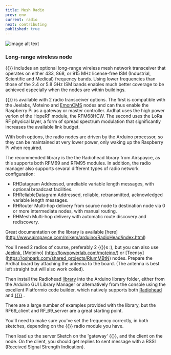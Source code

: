 ```yaml
---
title: Mesh Radio
prev: env
current: radio
next: contributing
published: true
---
```




 ![image alt text](/media/ardhatradio400.jpg)


### Long-range wireless node

{{<ardhat>}} includes an optional long-range wireless mesh network transceiver that operates on either 433, 868, or 915 MHz  license-free ISM (Industrial, Scientific and Medical) frequency bands. Using lower frequencies than those of the 2.4 or 5.8 GHz ISM bands enables much better coverage to be achieved especially when the nodes are within buildings. 

{{<ardhat>}} is available with 2 radio transceiver options. The first is compatible with the Jeelabs, Moteino and [EmonCMS](http://emoncms.org/) nodes and can thus enable the Raspberry Pi as a gateway or master controller.  Ardhat uses the high power verion of the HopeRF module, the RFM68HCW. 
The second uses the LoRa RF physical layer, a form of spread spectrum modulation that significantly increases the available link budget. 

With both options, the radio nodes are driven by the Arduino processor, so they can be maintained at very lower power, only waking up the Raspberry Pi when required.

The recommended library is the the Radiohead library from Airspayce, as this supports both RFM69 and RFM95 modules. In addition, the radio manager also supports sevaral different types of radio network configuration:

- RHDatagram Addressed, unreliable variable length messages, with optional broadcast facilities.
- RHReliableDatagram Addressed, reliable, retransmitted, acknowledged variable length messages.
- RHRouter Multi-hop delivery from source node to destination node via 0 or more intermediate nodes, with manual routing.
- RHMesh Multi-hop delivery with automatic route discovery and rediscovery.

Great documentation on the library is available [here] (http://www.airspayce.com/mikem/arduino/RadioHead/index.html)

You'll need 2 radios of course, preferably 2 {{<ardhat>}}s :), but you can also use [Jeelink](http://www.digitalsmarties.net/products/jeelink),  [Moteino] (http://lowpowerlab.com/moteino/) or [Teensy] (https://oshpark.com/shared_projects/RIumMBtN) nodes.  Prepare the Ardhat board by attaching the antenna to the board. (The antenna is best left straight but will also work coiled).

Then install the Radiohead [library](https://github.com/Ardhat/Radiohead) into the Arduino library folder, either from the Arduino GUI Library Manager or alternatively from the console using the excellent Platformio code builder, which natively supports both [Radiohead](http://platformio.org/#!/lib/search?query=radiohead) and [{{<ardhat>}}](http://docs.platformio.org/en/latest/platforms/atmelavr.html#boards) .

There are a large number of examples provided with the library, but the RF69_client and RF_69_server are a great starting point.

You'll need to make sure you've set the frequency correctly, in both sketches, depending on the {{<ardhat>}} radio module you have.

Then load up the server Sketch on the 'gateway' {{<ardhat>}}, and the client on the node. On the client, you should get replies to sent message with a RSSI (Received Signal Strength Indication).
